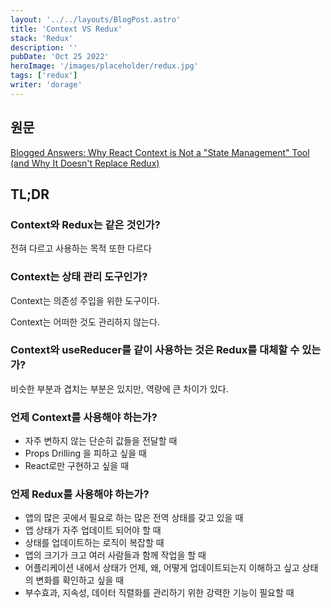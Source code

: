 ```yaml
---
layout: '../../layouts/BlogPost.astro'
title: 'Context VS Redux'
stack: 'Redux'
description: ''
pubDate: 'Oct 25 2022'
heroImage: '/images/placeholder/redux.jpg'
tags: ['redux']
writer: 'dorage'
---
```


## 원문

[Blogged Answers: Why React Context is Not a "State Management" Tool (and Why It Doesn't Replace Redux)](https://blog.isquaredsoftware.com/2021/01/context-redux-differences/)

## TL;DR

### Context와 Redux는 같은 것인가?

전혀 다르고 사용하는 목적 또한 다르다

### Context는 상태 관리 도구인가?

Context는 의존성 주입을 위한 도구이다.

Context는 어떠한 것도 관리하지 않는다.

### Context와 useReducer를 같이 사용하는 것은 Redux를 대체할 수 있는가?

비슷한 부분과 겹치는 부분은 있지만, 역량에 큰 차이가 있다.

### 언제 Context를 사용해야 하는가?

-   자주 변하지 않는 단순히 값들을 전달할 때
-   Props Drilling 을 피하고 싶을 때
-   React로만 구현하고 싶을 때

### 언제 Redux를 사용해야 하는가?

-   앱의 많은 곳에서 필요로 하는 많은 전역 상태를 갖고 있을 때
-   앱 상태가 자주 업데이트 되어야 할 때
-   상태를 업데이트하는 로직이 복잡할 때
-   앱의 크기가 크고 여러 사람들과 함께 작업을 할 때
-   어플리케이션 내에서 상태가 언제, 왜, 어떻게 업데이트되는지 이해하고 싶고 상태의 변화를 확인하고 싶을 때
-   부수효과, 지속성, 데이터 직렬화를 관리하기 위한 강력한 기능이 필요할 때
